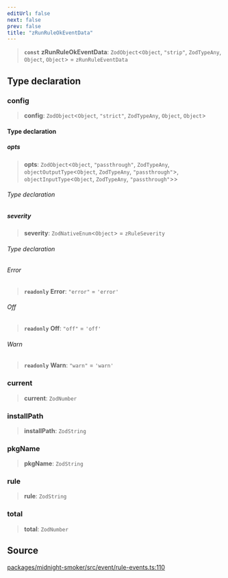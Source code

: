 ```yaml
---
editUrl: false
next: false
prev: false
title: "zRunRuleOkEventData"
---
```


> **`const`** **zRunRuleOkEventData**: `ZodObject`\<`Object`, `"strip"`, `ZodTypeAny`, `Object`, `Object`\> = `zRunRuleEventData`

## Type declaration

### config

> **config**: `ZodObject`\<`Object`, `"strict"`, `ZodTypeAny`, `Object`, `Object`\>

#### Type declaration

##### opts

> **opts**: `ZodObject`\<`Object`, `"passthrough"`, `ZodTypeAny`, `objectOutputType`\<`Object`, `ZodTypeAny`, `"passthrough"`\>, `objectInputType`\<`Object`, `ZodTypeAny`, `"passthrough"`\>\>

###### Type declaration

##### severity

> **severity**: `ZodNativeEnum`\<`Object`\> = `zRuleSeverity`

###### Type declaration

###### Error

> **`readonly`** **Error**: `"error"` = `'error'`

###### Off

> **`readonly`** **Off**: `"off"` = `'off'`

###### Warn

> **`readonly`** **Warn**: `"warn"` = `'warn'`

### current

> **current**: `ZodNumber`

### installPath

> **installPath**: `ZodString`

### pkgName

> **pkgName**: `ZodString`

### rule

> **rule**: `ZodString`

### total

> **total**: `ZodNumber`

## Source

[packages/midnight-smoker/src/event/rule-events.ts:110](https://github.com/boneskull/midnight-smoker/blob/417858b/packages/midnight-smoker/src/event/rule-events.ts#L110)
